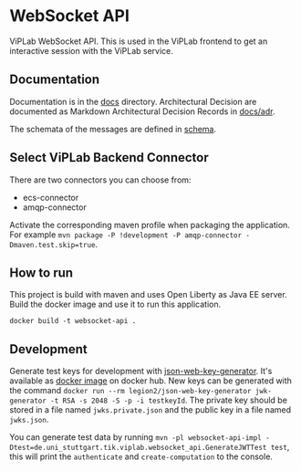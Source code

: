 # WebSocket API
ViPLab WebSocket API.
This is used in the ViPLab frontend to get an interactive session with the ViPLab service.

## Documentation
Documentation is in the [docs](docs) directory.
Architectural Decision are documented as Markdown Architectural Decision Records in [docs/adr](docs/adr).

The schemata of the messages are defined in [schema](schema).

## Select ViPLab Backend Connector
There are two connectors you can choose from:
* ecs-connector
* amqp-connector

Activate the corresponding maven profile when packaging the application.
For example `mvn package -P !development -P amqp-connector -Dmaven.test.skip=true`.

## How to run
This project is build with maven and uses Open Liberty as Java EE server.
Build the docker image and use it to run this application.
```
docker build -t websocket-api .
```

## Development
Generate test keys for development with [json-web-key-generator](https://github.com/Legion2/json-web-key-generator).
It's available as [docker image](https://hub.docker.com/repository/docker/legion2/json-web-key-generator) on docker hub.
New keys can be generated with the command `docker run --rm legion2/json-web-key-generator jwk-generator -t RSA -s 2048 -S -p -i testkeyId`.
The private key should be stored in a file named `jwks.private.json` and the public key in a file named `jwks.json`.

You can generate test data by running `mvn -pl websocket-api-impl -Dtest=de.uni_stuttgart.tik.viplab.websocket_api.GenerateJWTTest test`, this will print the `authenticate` and `create-computation` to the console.
